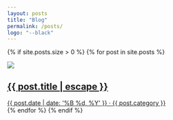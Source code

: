 ```yaml
---
layout: posts
title: "Blog"
permalink: /posts/
logo: "--black"
---
```


{% if site.posts.size > 0 %}
  {% for post in site.posts %}
  <div class="c-grid-blog-post">
    <a href="{{ post.url | relative_url }}">
        <div class="c-grid-blog-post-artwork" style="background:{{ post.color }};"><img src="{{ post.image }}"></div>
        <h2><span>{{ post.title | escape }}</span></h2>
        <span class="c-grid-blog-post-meta">{{ post.date | date: '%B %d, %Y' }}  ·  <span>{{ post.category }}</span></span>
        </a>
  </div>  
  {% endfor %}
{% endif %} 
